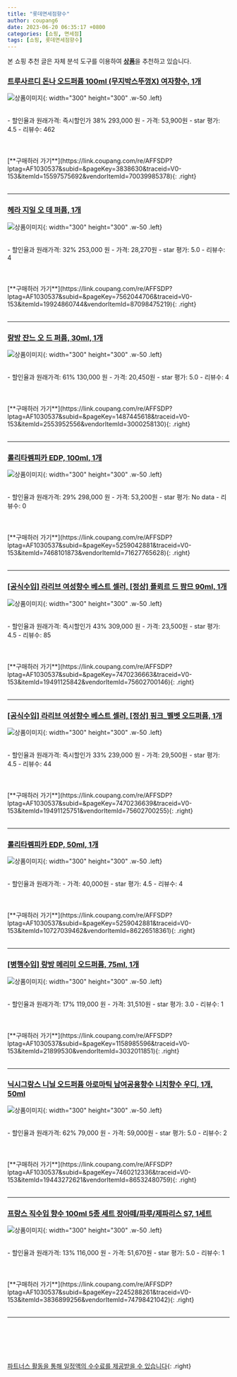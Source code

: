 ```yaml
---
title: "롯데면세점향수"
author: coupang6
date: 2023-06-20 06:35:17 +0800
categories: [쇼핑, 면세점]
tags: [쇼핑, 롯데면세점향수]
---
```


본 쇼핑 추천 글은 자체 분석 도구를 이용하여 [**상품**](https://link.coupang.com/a/bao1ui)을 추천하고 있습니다.

### [트루사르디 돈나 오드퍼퓸 100ml (무지박스뚜껑X) 여자향수, 1개](https://link.coupang.com/re/AFFSDP?lptag=AF1030537&subid=&pageKey=3838630&traceid=V0-153&itemId=15597575692&vendorItemId=70039985378)

![상품이미지](https://thumbnail8.coupangcdn.com/thumbnails/remote/230x230ex/image/vendor_inventory/db37/35412b682e90fb6882e7fcf436dc60c8abdb0c0d224c4e15c62f4a10336d.jpg){: width="300" height="300" .w-50 .left}


<br>
- 할인율과 원래가격: 즉시할인가 38%  293,000   원
- 가격: 53,900원
- star 평가: 4.5
- 리뷰수: 462
<br>
<br>
<br>
<br>
[**구매하러 가기**](https://link.coupang.com/re/AFFSDP?lptag=AF1030537&subid=&pageKey=3838630&traceid=V0-153&itemId=15597575692&vendorItemId=70039985378){: .right}
<br>
<br>

---

### [헤라 지일 오 데 퍼퓸, 1개](https://link.coupang.com/re/AFFSDP?lptag=AF1030537&subid=&pageKey=7562044706&traceid=V0-153&itemId=19924860744&vendorItemId=87098475219)

![상품이미지](https://thumbnail7.coupangcdn.com/thumbnails/remote/230x230ex/image/vendor_inventory/8455/6661b3b4bcd102598a85b6e32bc4e97abb2ffbe2aa8d5d672d70340eff96.png){: width="300" height="300" .w-50 .left}


<br>
- 할인율과 원래가격: 32%  253,000   원
- 가격: 28,270원
- star 평가: 5.0
- 리뷰수: 4
<br>
<br>
<br>
<br>
[**구매하러 가기**](https://link.coupang.com/re/AFFSDP?lptag=AF1030537&subid=&pageKey=7562044706&traceid=V0-153&itemId=19924860744&vendorItemId=87098475219){: .right}
<br>
<br>

---

### [랑방 잔느 오 드 퍼퓸, 30ml, 1개](https://link.coupang.com/re/AFFSDP?lptag=AF1030537&subid=&pageKey=1487445618&traceid=V0-153&itemId=2553952556&vendorItemId=3000258130)

![상품이미지](https://thumbnail7.coupangcdn.com/thumbnails/remote/230x230ex/image/product/image/vendoritem/2016/07/25/3000258130/d78acbef-5020-405c-89f2-818e55be90ea.jpg){: width="300" height="300" .w-50 .left}


<br>
- 할인율과 원래가격: 61%  130,000   원
- 가격: 20,450원
- star 평가: 5.0
- 리뷰수: 4
<br>
<br>
<br>
<br>
[**구매하러 가기**](https://link.coupang.com/re/AFFSDP?lptag=AF1030537&subid=&pageKey=1487445618&traceid=V0-153&itemId=2553952556&vendorItemId=3000258130){: .right}
<br>
<br>

---

### [롤리타렘피카 EDP, 100ml, 1개](https://link.coupang.com/re/AFFSDP?lptag=AF1030537&subid=&pageKey=5259042881&traceid=V0-153&itemId=7468101873&vendorItemId=71627765628)

![상품이미지](https://thumbnail10.coupangcdn.com/thumbnails/remote/230x230ex/image/retail/images/2543496280482464-17e81b71-28a7-4143-a294-bc3fbf9dce7a.jpg){: width="300" height="300" .w-50 .left}


<br>
- 할인율과 원래가격: 29%  298,000   원
- 가격: 53,200원
- star 평가: No data
- 리뷰수: 0
<br>
<br>
<br>
<br>
[**구매하러 가기**](https://link.coupang.com/re/AFFSDP?lptag=AF1030537&subid=&pageKey=5259042881&traceid=V0-153&itemId=7468101873&vendorItemId=71627765628){: .right}
<br>
<br>

---

### [[공식수입] 라리브 여성향수 베스트 셀러, [정상] 플뢰르 드 팜므 90ml, 1개](https://link.coupang.com/re/AFFSDP?lptag=AF1030537&subid=&pageKey=7470236663&traceid=V0-153&itemId=19491125842&vendorItemId=75602700146)

![상품이미지](https://thumbnail7.coupangcdn.com/thumbnails/remote/230x230ex/image/vendor_inventory/c871/13a7eddb2d29aa8e02f0b0e286a4b92a48323134d5856438ef09a7a7ab42.jpg){: width="300" height="300" .w-50 .left}


<br>
- 할인율과 원래가격: 즉시할인가 43%  309,000   원
- 가격: 23,500원
- star 평가: 4.5
- 리뷰수: 85
<br>
<br>
<br>
<br>
[**구매하러 가기**](https://link.coupang.com/re/AFFSDP?lptag=AF1030537&subid=&pageKey=7470236663&traceid=V0-153&itemId=19491125842&vendorItemId=75602700146){: .right}
<br>
<br>

---

### [[공식수입] 라리브 여성향수 베스트 셀러, [정상] 핑크_벨벳 오드퍼퓸, 1개](https://link.coupang.com/re/AFFSDP?lptag=AF1030537&subid=&pageKey=7470236639&traceid=V0-153&itemId=19491125751&vendorItemId=75602700255)

![상품이미지](https://thumbnail7.coupangcdn.com/thumbnails/remote/230x230ex/image/vendor_inventory/1392/87e8b49847c8d541ff3daaa88cafd2d4ac5f817b11071dc3e3faafba5d9b.jpg){: width="300" height="300" .w-50 .left}


<br>
- 할인율과 원래가격: 즉시할인가 33%  239,000   원
- 가격: 29,500원
- star 평가: 4.5
- 리뷰수: 44
<br>
<br>
<br>
<br>
[**구매하러 가기**](https://link.coupang.com/re/AFFSDP?lptag=AF1030537&subid=&pageKey=7470236639&traceid=V0-153&itemId=19491125751&vendorItemId=75602700255){: .right}
<br>
<br>

---

### [롤리타렘피카 EDP, 50ml, 1개](https://link.coupang.com/re/AFFSDP?lptag=AF1030537&subid=&pageKey=5259042881&traceid=V0-153&itemId=10727039462&vendorItemId=86226518361)

![상품이미지](https://thumbnail6.coupangcdn.com/thumbnails/remote/230x230ex/image/vendor_inventory/c7e7/8b0545180ebb4bfa18ea8c6a54441ad65cae5a23727ff51b4d74ef62d046.jpg){: width="300" height="300" .w-50 .left}


<br>
- 할인율과 원래가격: 
- 가격: 40,000원
- star 평가: 4.5
- 리뷰수: 4
<br>
<br>
<br>
<br>
[**구매하러 가기**](https://link.coupang.com/re/AFFSDP?lptag=AF1030537&subid=&pageKey=5259042881&traceid=V0-153&itemId=10727039462&vendorItemId=86226518361){: .right}
<br>
<br>

---

### [[병행수입] 랑방 메리미 오드퍼퓸, 75ml, 1개](https://link.coupang.com/re/AFFSDP?lptag=AF1030537&subid=&pageKey=1158985596&traceid=V0-153&itemId=21899530&vendorItemId=3032011851)

![상품이미지](https://thumbnail7.coupangcdn.com/thumbnails/remote/230x230ex/image/product/image/vendoritem/2019/02/22/3032011851/469389f8-345b-493a-b846-5d0f077ecd25.jpg){: width="300" height="300" .w-50 .left}


<br>
- 할인율과 원래가격: 17%  119,000   원
- 가격: 31,510원
- star 평가: 3.0
- 리뷰수: 1
<br>
<br>
<br>
<br>
[**구매하러 가기**](https://link.coupang.com/re/AFFSDP?lptag=AF1030537&subid=&pageKey=1158985596&traceid=V0-153&itemId=21899530&vendorItemId=3032011851){: .right}
<br>
<br>

---

### [닉시그랑스 니닐 오드퍼퓸 아로마틱 남여공용향수 니치향수 우디, 1개, 50ml](https://link.coupang.com/re/AFFSDP?lptag=AF1030537&subid=&pageKey=7460212336&traceid=V0-153&itemId=19443272621&vendorItemId=86532480759)

![상품이미지](https://thumbnail10.coupangcdn.com/thumbnails/remote/230x230ex/image/vendor_inventory/65fa/caa071e80fb14ae3cc1f9ff1ac4760747f3132a0bac500604480980adad3.jpg){: width="300" height="300" .w-50 .left}


<br>
- 할인율과 원래가격: 62%  79,000   원
- 가격: 59,000원
- star 평가: 5.0
- 리뷰수: 2
<br>
<br>
<br>
<br>
[**구매하러 가기**](https://link.coupang.com/re/AFFSDP?lptag=AF1030537&subid=&pageKey=7460212336&traceid=V0-153&itemId=19443272621&vendorItemId=86532480759){: .right}
<br>
<br>

---

### [프랑스 직수입 향수 100ml 5종 세트 장아떼/파루/제파리스 S7, 1세트](https://link.coupang.com/re/AFFSDP?lptag=AF1030537&subid=&pageKey=2245288261&traceid=V0-153&itemId=3836899256&vendorItemId=74798421042)

![상품이미지](https://thumbnail8.coupangcdn.com/thumbnails/remote/230x230ex/image/vendor_inventory/6de1/12e612f9f8ab01f320d2a9fde5c60a181b7771a44f28438c05065eae397b.jpg){: width="300" height="300" .w-50 .left}


<br>
- 할인율과 원래가격: 13%  116,000   원
- 가격: 51,670원
- star 평가: 5.0
- 리뷰수: 1
<br>
<br>
<br>
<br>
[**구매하러 가기**](https://link.coupang.com/re/AFFSDP?lptag=AF1030537&subid=&pageKey=2245288261&traceid=V0-153&itemId=3836899256&vendorItemId=74798421042){: .right}
<br>
<br>

---
<br><br><br><br><br> [파트너스 활동을 통해 일정액의 수수료를 제공받을 수 있습니다](https://link.coupang.com/a/bao1ui){: .right}